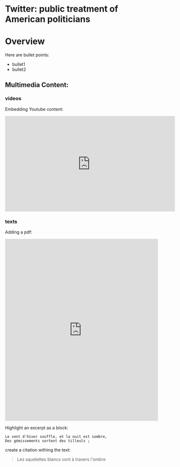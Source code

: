 # Twitter: public treatment of American politicians 

# Overview

Here are bullet points:
- bullet1
- bullet2

## Multimedia Content:


###  videos

Embedding Youtube content:

<iframe width="560" height="315" src="https://www.youtube.com/embed/rZwNb11n9zk" frameborder="0" allowfullscreen></iframe>

### texts

Adding a pdf:

<iframe class="scribd_iframe_embed" src="https://www.scribd.com/embeds/341852935/content?start_page=1&view_mode=scroll&access_key=key-QBYckJevb4n2sVehoVJU&show_recommendations=true" data-auto-height="false" data-aspect-ratio="0.7068965517241379" scrolling="no" id="doc_93562" width="100%" height="600" frameborder="0"></iframe>

Highlight an excerpt as a block:
```
Le vent d'hiver souffle, et la nuit est sombre, 
Des gémissements sortent des tilleuls ; 
```
create a citation withing the text:

> Les squelettes blancs vont à travers l'ombre

